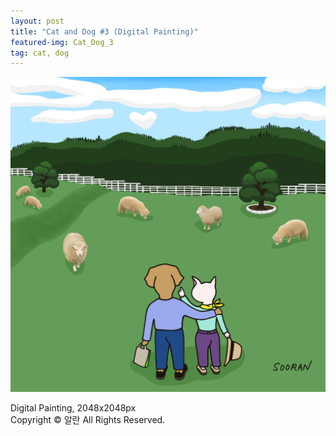 ```yaml
---
layout: post
title: "Cat and Dog #3 (Digital Painting)"
featured-img: Cat_Dog_3
tag: cat, dog
---
```


![](/assets/img/posts/Cat_Dog_3.jpg)

Digital Painting, 2048x2048px  
Copyright © 알란 All Rights Reserved.
